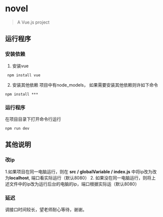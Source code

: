 # novel

> A Vue.js project

## 运行程序
### 安装依赖

1. 安装vue
```
 npm install vue
```

2. 安装其他依赖
  项目中有node_models， 如果需要安装其他依赖则许如下命令
```
npm install ***
```

### 运行程序
在项目目录下打开命令行运行
```
npm run dev
```


## 其他说明

### 改ip
1.如果项目在同一电脑运行，则在  **src / globalVariable / index.js**  中将ip改为改为**localhost**, 端口看实际运行（默认8080）
2. 如果没在同一电脑运行，则将上述文件中的ip改为运行后台的电脑的ip，端口根据实际运（默认8080）

### 延迟

调接口时间较长，望老师耐心等待，谢谢。
